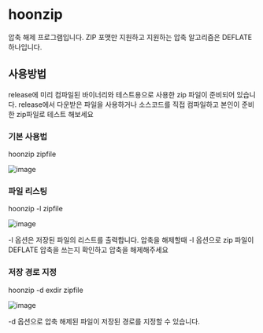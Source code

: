 # hoonzip
압축 해제 프로그램입니다. ZIP 포맷만 지원하고 지원하는 압축 알고리즘은 DEFLATE 하나입니다.
## 사용방법

release에 미리 컴파일된 바이너리와 테스트용으로 사용한 zip 파일이 준비되어 있습니다. release에서 다운받은 파일을 사용하거나 소스코드를 직접 컴파일하고 본인이 준비한 zip파일로 테스트 해보세요

### 기본 사용법
hoonzip zipfile

![image](https://github.com/zlwhro/hoonzip/assets/113174616/befc3daf-e0aa-4e74-8972-b98537395f9e)

### 파일 리스팅

hoonzip -l zipfile

![image](https://github.com/zlwhro/hoonzip/assets/113174616/c79354df-27b2-4d90-80ff-710ca0a49332)


-l 옵션은 저장된 파일의 리스트를 출력합니다. 압축을 해제할때 -l 옵션으로 zip 파일이 DEFLATE 압축을 쓰는지 확인하고 압축을 해제해주세요

### 저장 경로 지정
hoonzip -d exdir zipfile

![image](https://github.com/zlwhro/hoonzip/assets/113174616/93f5edac-c90a-4015-84d9-102156bf47b7)


-d 옵션으로 압축 해제된 파일이 저장된 경로를 지정할 수 있습니다.



